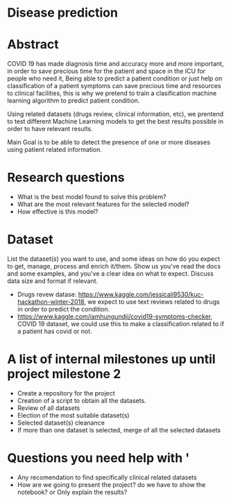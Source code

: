 # Disease prediction
# Abstract
COVID 19 has made diagnosis time and accuracy more and more important, in order to save precious time for the patient and space in the ICU for people who need it, Being able to predict a patient condition or just help on classification 
of a patient symptoms can save precious time and resources to clinical facilities, this is why we pretend to train a clasification machine learning algorithm to predict patient condition.

Using related datasets (drugs review, clinical information, etc), we prentend to test different Machine Learning models to get the best results possible in order to have relevant results.

Main Goal is to be able to detect the presence of one or more diseases using patient related information.

# Research questions
- What is the best model found to solve this problem?
- What are the most relevant features for the selected model?
- How effective is this model?

# Dataset
List the dataset(s) you want to use, and some ideas on how do you expect to get, manage, process and enrich it/them. Show us you've read the docs and some examples, and you've a clear idea on what to expect. Discuss data size and format if relevant.
- Drugs revew datase: https://www.kaggle.com/jessicali9530/kuc-hackathon-winter-2018, we expect to use text reviews related to drugs in order to predict the condition.
- https://www.kaggle.com/iamhungundji/covid19-symptoms-checker, COVID 19 dataset, we could use this to make a classification related to if a patient has covid or not.

# A list of internal milestones up until project milestone 2
- Create a repository for the project
- Creation of a script to obtain all the datasets.
- Review of all datasets
- Election of the most suitable dataset(s)
- Selected dataset(s) cleanance
- If more than one dataset is selected, merge of all the selected datasets
# Questions you need help with '
- Any recomendation to find specifically clinical related datasets
- How are we going to present the project? do we have to show the notebook? or Only explain the results?



